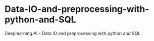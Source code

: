 # Data-IO-and-preprocessing-with-python-and-SQL
Deeplearning.AI - Data IO and preprocessing with python and SQL
